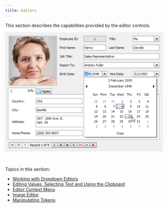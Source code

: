 ```yaml
---
title: Editors
---
```

This section describes the capabilities provided by the editor controls:

![EditorsUI-Main](../images/Img9122.png)

&nbsp;

Topics in this section:
* [Working with Dropdown Editors](../../interface-elements-for-desktop/articles/editors/working-with-dropdown-editors.md)
* [Editing Values, Selecting Text and Using the Clipboard](../../interface-elements-for-desktop/articles/editors/editing-values-selecting-text-and-using-the-clipboard.md)
* [Editor Context Menu](../../interface-elements-for-desktop/articles/editors/editor-context-menu.md)
* [Image Editor](../../interface-elements-for-desktop/articles/editors/image-editor.md)
* [Manipulating Tokens](../../interface-elements-for-desktop/articles/editors/manipulating-tokens.md)
